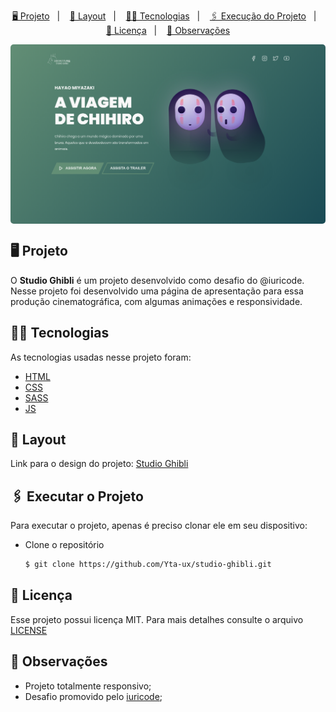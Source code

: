 <p align="center">
    <a href="#-projeto">🖥 Projeto</a>&nbsp;&nbsp;&nbsp;|&nbsp;&nbsp;&nbsp;
    <a href="#-projeto">🎨 Layout</a>&nbsp;&nbsp;&nbsp;|&nbsp;&nbsp;&nbsp;
    <a href="#-tecnologias">👨‍💻 Tecnologias</a>&nbsp;&nbsp;&nbsp;|&nbsp;&nbsp;&nbsp;
    <a href="#-executar-o-projeto">🖇 Execução do Projeto</a>&nbsp;&nbsp;&nbsp;|&nbsp;&nbsp;&nbsp;
    <a href="#-licença">📃 Licença</a>&nbsp;&nbsp;&nbsp;|&nbsp;&nbsp;&nbsp;
    <a href="#-observações">📌 Observações</a>
</p>
<div style="display: flex; flex-direction: row; justify-content: center; align-items: center; flex-wrap: wrap"  align="center">
    <img width="600" style="border-radius: 5px" height="auto" alt="Página principal do Studio Ghibli" src=".github/home.png"/>
</div>


## 🖥 Projeto
O **Studio Ghibli** é um projeto desenvolvido como desafio do @iuricode. Nesse projeto foi desenvolvido uma página de apresentação para essa produção cinematográfica, com algumas animações e responsividade.
## 👨‍💻 Tecnologias
As tecnologias usadas nesse projeto foram:
- [HTML](https://developer.mozilla.org/en-US/docs/Web/HTML)
- [CSS](https://developer.mozilla.org/en-US/docs/Web/CSS)
- [SASS](https://sass-lang.com/)
- [JS](https://developer.mozilla.org/en-US/docs/Web/JavaScript)


## 🎨 Layout
Link para o design do projeto: [Studio Ghibli](https://www.figma.com/file/OFPmaR4BYJd7QeChEOzHgL/Desafios---Codelândia-(Copy)?node-id=5867%3A2)


## 🖇 Executar o Projeto
Para executar o projeto, apenas é preciso clonar ele em seu dispositivo:

- Clone o repositório
    ```bash
    $ git clone https://github.com/Yta-ux/studio-ghibli.git
    ```
 
##  📃 Licença
Esse projeto possui licença MIT. Para mais detalhes consulte o arquivo [LICENSE](LICENSE.md)


## 📌 Observações
- Projeto totalmente responsivo;
- Desafio promovido pelo [iuricode](https://github.com/iuricode);